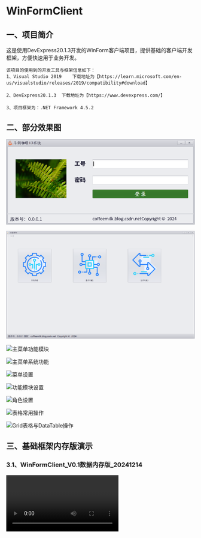 # WinFormClient
## 一、项目简介	

​	这是使用DevExpress20.1.3开发的WinForm客户端项目，提供基础的客户端开发框架，方便快速用于业务开发。

~~~ 
该项目的使用到的开发工具与框架信息如下：
1、Visual Studio 2019	下载地址为【https://learn.microsoft.com/en-us/visualstudio/releases/2019/compatibility#download】

2、DevExpress20.1.3	下载地址为【https://www.devexpress.com/】 	

3、项目框架为：.NET Framework 4.5.2
~~~

## 二、部分效果图

![登录界面](https://github.com/kafeiweimei/WinFormClient/blob/main/Documents/images/%E7%99%BB%E5%BD%95%E7%95%8C%E9%9D%A2.png?raw=true)

![功能模块](https://github.com/kafeiweimei/WinFormClient/blob/main/Documents/images/%E5%8A%9F%E8%83%BD%E6%A8%A1%E5%9D%97.png?raw=true)

![主菜单功能模块](https://github.com/kafeiweimei/WinFormClient/tree/main/Documents/images/主菜单功能模块.png)

![主菜单系统功能](https://github.com/kafeiweimei/WinFormClient/tree/main/Documents/images/主菜单系统功能.png)

![菜单设置](https://github.com/kafeiweimei/WinFormClient/tree/main/Documents/images/菜单设置.png)

![功能模块设置](https://github.com/kafeiweimei/WinFormClient/tree/main/Documents/images/功能模块设置.png)

![角色设置](https://github.com/kafeiweimei/WinFormClient/tree/main/Documents/images/角色设置.png)

![表格常用操作](https://github.com/kafeiweimei/WinFormClient/tree/main/Documents/images/表格常用操作.gif)

![Grid表格与DataTable操作](https://github.com/kafeiweimei/WinFormClient/tree/main/Documents/images/Grid表格与DataTable操作.gif)

## 三、基础框架内存版演示

### 3.1、WinFormClient_V0.1数据内存版_20241214

<video src="https://github.com/kafeiweimei/WinFormClient/blob/main/Documents/videos/WinFormClient_V0.1%E6%95%B0%E6%8D%AE%E5%86%85%E5%AD%98%E7%89%88_20241214.mp4"></video>

